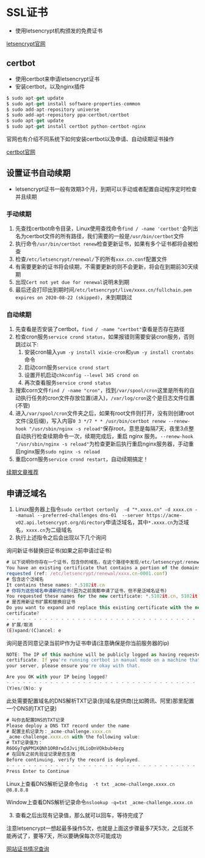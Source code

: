 # SSL证书

- 使用letsencrypt机构颁发的免费证书

[letsencrypt官网](https://letsencrypt.org/)

## certbot

- 使用certbot来申请letsencrypt证书
- 安装certbot，以及nginx插件

```js
$ sudo apt-get update
$ sudo apt-get install software-properties-common
$ sudo add-apt-repository universe
$ sudo add-apt-repository ppa:certbot/certbot
$ sudo apt-get update
$ sudo apt-get install certbot python-certbot-nginx
```

官网也有介绍不同系统下如何安装certbot以及申请、自动续期证书操作

[certbot官网](https://certbot.eff.org/)

## 设置证书自动续期

- letsencrypt证书一般有效期3个月，到期可以手动或者配置自动程序定时检查并且续期

### 手动续期

1. 先查找certbot命令目录，Linux使用查找命令`find / -name 'certbot'`会列出名为certbot文件的所有路径，我们需要的一般是`/usr/bin/certbot`文件
2. 执行命令`/usr/bin/certbot renew`检查更新证书，如果有多个证书都将会被检查
3. 检查`/etc/letsencrypt/renewal/`下的所有`xxx.cn.conf`配置文件
4. 有需要更新的证书将会续期，不需要更新的则不会更新，将会在到期前30天续期
5. 出现`Cert not yet due for renewal`说明未到期
6. 最后还会打印出到期时间`/etc/letsencrypt/live/xxxx.cn/fullchain.pem expires on 2020-08-22 (skipped)`，未到期跳过

### 自动续期

1. 先查看是否安装了certbot，`find / -name "certbot"`查看是否存在路径
2. 检查cron服务`service crond status`，如果报错则需要安装cron服务，否则跳过以下:
   1. 安装cron输入`yum -y install vixie-cron`和`yum -y install crontabs`命令
   2. 启动corn服务`service crond start`
   3. 设置开机启动`chkconfig --level 345 crond on`
   4. 再次查看服务`service crond status`
3. 搜索corn文件`find / -name "cron"`，找到`/var/spool/cron`这里是所有的自动执行任务的cron文件存放位置(进入)，`/var/log/cron`这个是日志文件位置(不管)
4. 进入`/var/spool/cron`文件夹之后，如果有root文件则打开，没有则创建root文件(没后缀)，写入内容`0 3 */7 * * /usr/bin/certbot renew --renew-hook "/usr/sbin/nginx -s reload"`保存root，意思是每隔7天，夜里3点整自动执行检查续期命令一次，续期完成后，重启 nginx 服务。`--renew-hook "/usr/sbin/nginx -s reload"`为检查更新后执行重启nginx服务器，手动重启nginx服务`sudo nginx -s reload`
5. 重启corn服务`service crond restart`，自动续期搞定！

[续期文章推荐](https://www.liaosam.com/use-cron-service-and-certbot-for-renewal-of-letsencrypt-ssl-certificates.html)

## 申请泛域名

1. Linux服务器上指令`sudo certbot certonly  -d "*.xxxx.cn" -d xxxx.cn --manual --preferred-challenges dns-01  --server https://acme-v02.api.letsencrypt.org/directory`申请泛域名，其中`*.xxxx.cn`为泛域名，`xxxx.cn`为二级域名
2. 执行上述指令之后会出现以下几个询问

询问新证书替换旧证书(如果之前申请过证书)

```js
# 以下说明你你存在一个证书，包含你的域名，在这个路径中发现/etc/letsencrypt/renewal/xxxx.cn-0001.conf
You have an existing certificate that contains a portion of the domains you
requested (ref: /etc/letsencrypt/renewal/xxxx.cn-0001.conf)
# 包含这个泛域名
It contains these names: *.5102it.cn
# 你将为这些域名申请新的证书(因为之前我都申请了证书，但不是泛域名证书)
You requested these names for the new certificate: *.5102it.cn, 5102it.cn.
# 是否用新证书扩展和替换旧证书
Do you want to expand and replace this existing certificate with the new
certificate?
- - - - - - - - - - - - - - - - - - - - - - - - - - - - - - - - - - - - - - - -
# 扩展/取消
(E)xpand/(C)ancel: e
```

询问是否同意记录当前IP作为证书申请(注意确保是你当前服务器的ip)

```js
NOTE: The IP of this machine will be publicly logged as having requested this
certificate. If you're running certbot in manual mode on a machine that is not
your server, please ensure you're okay with that.

Are you OK with your IP being logged?
- - - - - - - - - - - - - - - - - - - - - - - - - - - - - - - - - - - - - - - -
(Y)es/(N)o: y
```

此处需要配置域名的DNS解析TXT记录(到域名提供商(比如腾讯、阿里)那里配置一个DNS的TXT记录)

```js
# 叫你去配置DNS的TXT记录
Please deploy a DNS TXT record under the name
# 配置主机记录为：_acme-challenge.xxxx.cn
_acme-challenge.xxxx.cn with the following value:
# TXT记录值为：
R6OGy7qNPM1KQNh1OR0rwIdJvij0LioDnVOkbub4ezg
# 在回车之前先验证记录是否生效
Before continuing, verify the record is deployed.
- - - - - - - - - - - - - - - - - - - - - - - - - - - - - - - - - - - - - - - -
Press Enter to Continue
```

Linux上查看DNS解析记录命令`dig  -t txt _acme-challenge.xxxx.cn @8.8.8.8`

Window上查看DNS解析记录命令`nslookup -q=txt _acme-challenge.xxxx.cn`

3. 查看之后出现有记录值，那么就可以回车，等待完成了

注意letsencrypt一想起最多操作5次，也就是上面这步骤最多7天5次，之后就不能再试了，要等7天，所以要确保每次尽可能成功

[网站证书情况查询](https://www.ssllabs.com/ssltest/)

<Vssue title="其他 issue" />